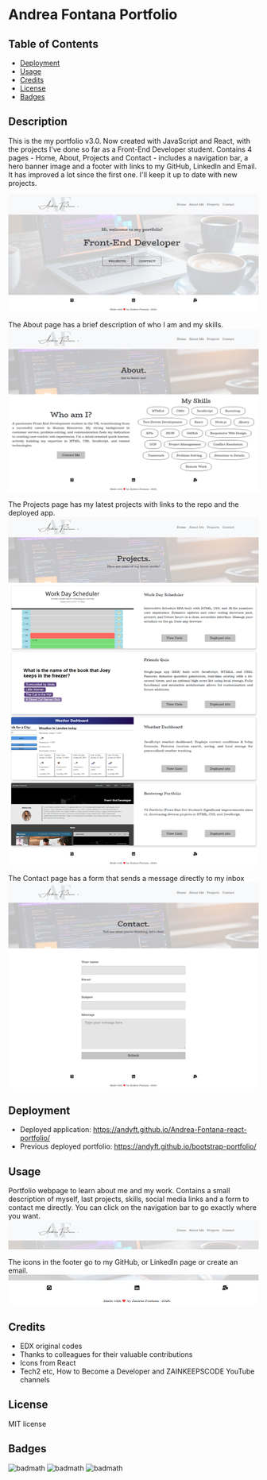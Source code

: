 # Andrea Fontana Portfolio

## Table of Contents

- [Deployment](#deployment)
- [Usage](#usage)
- [Credits](#credits)
- [License](#license)
- [Badges](#badges)

## Description

This is the my portfolio v3.0. Now created with JavaScript and React, with the projects I've done so far as a Front-End Developer student. Contains 4 pages - Home, About, Projects and Contact - includes a navigation bar, a hero banner image and a footer with links to my GitHub, LinkedIn and Email. It has improved a lot since the first one. I'll keep it up to date with new projects.

![Home page](https://github.com/AndyFt/Andrea-Fontana-react-portfolio/blob/main/src/assets/images/HomeSS.png)

The About page has a brief description of who I am and my skills.
![About page](https://github.com/AndyFt/Andrea-Fontana-react-portfolio/blob/main/src/assets/images/AboutSS.png)

The Projects page has my latest projects with links to the repo and the deployed app.
![Projects page](https://github.com/AndyFt/Andrea-Fontana-react-portfolio/blob/main/src/assets/images/ProjectsSS.png)

The Contact page has a form that sends a message directly to my inbox
![Contact page](https://github.com/AndyFt/Andrea-Fontana-react-portfolio/blob/main/src/assets/images/ContactSS.png)

## Deployment

- Deployed application: https://andyft.github.io/Andrea-Fontana-react-portfolio/
- Previous deployed portfolio: https://andyft.github.io/bootstrap-portfolio/

## Usage

Portfolio webpage to learn about me and my work. Contains a small description of myself, last projects, skills, social media links and a form to contact me directly. You can click on the navigation bar to go exactly where you want.
![navigation bar](https://github.com/AndyFt/Andrea-Fontana-react-portfolio/blob/main/src/assets/images/NavBarSS.png)

The icons in the footer go to my GitHub, or LinkedIn page or create an email.
![footer](https://github.com/AndyFt/Andrea-Fontana-react-portfolio/blob/main/src/assets/images/FooterSS.png)

## Credits

- EDX original codes
- Thanks to colleagues for their valuable contributions
- Icons from React
- Tech2 etc, How to Become a Developer and ZAINKEEPSCODE YouTube channels

## License

MIT license

## Badges
![badmath](https://img.shields.io/badge/HTML-10.9-blue)
![badmath](https://img.shields.io/badge/CSS-37.7-orange)
![badmath](https://img.shields.io/badge/JavaScript-51.4-green)